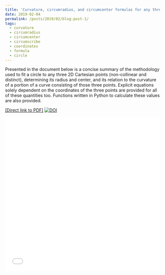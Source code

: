 ```yaml
---
title: 'Curvature, circumradius, and circumcenter formulas for any three points'
date: 2019-02-04
permalink: /posts/2019/02/blog-post-1/
tags:
  - curvature
  - circumradius
  - circumcenter
  - circumscribe
  - coordinates
  - formula
  - circle
---
```


Presented in the document below is a concise summary of the methodology used to fit a circle to any three 2D Cartesian points (non-collinear and distinct), determining its radius and center, and its relation to the curvature of a portion of a curve consisting of those three points.  Explicit equations solely dependent on the coordinates of the three points are provided for all of these quantities too.  Functions written in Python to calculate these values are also provided.

[[Direct link to PDF]](https://hratliff.com/files/curvature_calculations_and_circle_fitting.pdf) [![DOI](https://zenodo.org/badge/DOI/10.5281/zenodo.2556424.svg)](https://doi.org/10.5281/zenodo.2556424)

 <iframe src="/files/curvature_calculations_and_circle_fitting.pdf" style="width: 100%;height: 500px;border: none;"></iframe>
